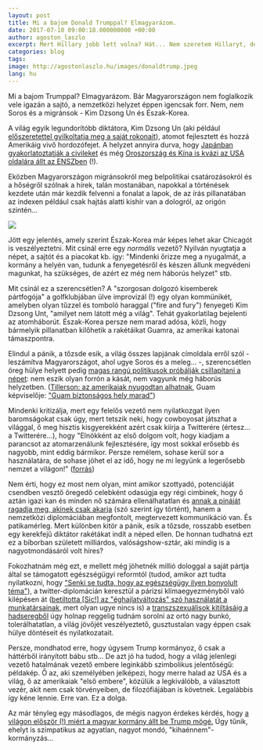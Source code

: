 ```yaml
---
layout: post
title: Mi a bajom Donald Trumppal? Elmagyarázom.
date: 2017-07-10 09:00:18.000000000 +00:00
author: agoston_laszlo
excerpt: Mert Hillary jobb lett volna? Hát... Nem szeretem Hillaryt, de ennél a sarki pék is többre képes. Csak nekünk erről itthon nem nagyon beszélnek.
categories: blog
tags: 
image: http://agostonlaszlo.hu/images/donaldtrump.jpeg
lang: hu
---
```

Mi a bajom Trumppal? Elmagyarázom. Bár Magyarországon nem foglalkozik vele igazán a sajtó, a nemzetközi helyzet éppen igencsak forr. Nem, nem Soros és a migránsok - Kim Dzsong Un és Észak-Korea.

A világ egyik legundorítóbb diktátora, Kim Dzsong Un (aki például [előszeretettel gyilkoltatja meg a saját rokonait](http://24.hu/kulfold/2017/02/24/kiderult-mi-okozta-kim-dzsongun-testverenek-halalat/)), atomot fejlesztett és hozzá Amerikáig vivő hordozófejet. A helyzet annyira durva, hogy [Japánban gyakorlatoztatják a civileket](http://index.hu/kulfold/2017/08/08/eszak_korea_japan_raketa_keszultseg/) és még [Oroszország és Kína is kvázi az USA oldalára állt az ENSZben](http://hu.euronews.com/2017/08/06/ensz-bt-mindenki-megszavazta-a-szankciokat-eszak-korea-ellen-kina-oroszorszag) (!). 

Eközben Magyarországon migránsokról meg belpolitikai csatározásokról és a hőségről szólnak a hírek, talán mostanában, napokkal a történések kezdete után már kezdik felvenni a fonalat a lapok, de az írás pillanatában az indexen például csak hajtás alatti kishír van a dologról, az origón szintén...

![](http://agostonlaszlo.hu/images/trump-kim.JPG)

Jött egy jelentés, amely szerint Észak-Korea már képes lehet akar Chicagót is veszélyeztetni. Mit csinál erre egy *normális* vezető? Nyilván nyugtatja a népet, a sajtót és a piacokat kb. így: "Mindenki őrizze meg a nyugalmát, a kormány a helyén van, tudunk a fenyegetésről és készen állunk megvédeni magunkat, ha szükséges, de azért ez még nem háborús helyzet" stb.

Mit csinál ez a szerencsétlen? A "szorgosan dolgozó kisemberek pártfogója" a golfklubjában ülve improvizál (!) egy olyan kommünikét, amelyben olyan tűzzel és tomboló haraggal ("fire and fury") fenyegeti Kim Dzsong Unt, "amilyet nem látott még a világ". Tehát gyakorlatilag bejelenti az atomháborút. Észak-Korea persze nem marad adósa, közli, hogy bármelyik pillanatban kilőhetik a rakétáikat Guamra, az amerikai katonai támaszpontra.

Elindul a pánik, a tőzsde esik, a világ összes lapjának címoldala erről szól - leszámítva Magyarországot, ahol ugye Soros és a meleg... -, szerencsétlen öreg hülye helyett pedig [magas rangú politikusok próbálják csillapítani a népet](https://www.washingtonpost.com/politics/trumps-threat-to-north-korea-contrasts-with-calm-reassurances-of-other-administration-officials/2017/08/09/e38427ec-7d18-11e7-83c7-5bd5460f0d7e_story.html?hpid=hp_hp-top-table-main_whitehouse-8pm%3Ahomepage%2Fstory&utm_term=.90db8a5fa005): nem eszik olyan forrón a kását, nem vagyunk még háborús helyzetben. ([Tillerson: az amerikaiak nyugodtan alhatnak](http://abcnews.go.com/International/tillerson-americans-sleep-night-amid-korea-crisis/story?id=49111147), Guam képviselője: ["Guam biztonságos hely marad"](https://bordallo.house.gov/media-center/press-releases/bordallo-s-statement-north-korea-s-threat-guam))

Mindenki kritizálja, mert egy felelős vezető nem nyilatkozgat ilyen baromságokat csak úgy, mert tetszik neki, hogy cowboyosat játszhat a világgal, ő meg hisztis kisgyerekként azért csak kiírja a Twitterére (értesz... a Twitterére...), hogy "Elnökként az első dolgom volt, hogy kiadjam a parancsot az atomarzenálunk fejlesztésére, így most sokkal erősebb és nagyobb, mint eddig bármikor. Persze remélem, sohase kerül sor a használatára, de sohase jöhet el az idő, hogy ne mi legyünk a legerősebb nemzet a világon!" ([forrás](https://twitter.com/realDonaldTrump/status/895252459152711680))

Nem érti, hogy ez most nem olyan, mint amikor szottyadó, potenciáját csendben vesztő öregedő celebként odasúgja egy régi cimbinek, hogy ő aztán igazi kan és minden nő számára ellenálhatatlan és [annak a pináját ragadja meg, akinek csak akarja](https://444.hu/2016/10/07/sose-beszelj-arrol-hogy-kit-akartal-megdugni-ha-be-vagy-mikrofonozva-es-tiz-ev-mulva-elnok-akarsz-majd-lenni) (szó szerint így történt), hanem a nemzetközi diplomáciában megfontolt, megtervezett kommunikáció van. És patikamérleg. Mert különben kitör a pánik, esik a tőzsde, rosszabb esetben egy kerekfejű diktátor rakétákat indít a néped ellen. De honnan tudhatná ezt ez a bíborban született milliárdos, valóságshow-sztár, aki mindig is a nagyotmondásáról volt híres?

Fokozhatnám még ezt, e mellett még jöhetnék millió dologgal a saját pártja által se támogatott egészségügyi reformtól (tudod, amikor azt tudta nyilatkozni, hogy ["Senki se tudta, hogy az egészségügy ilyen bonyolult téma"](https://444.hu/2017/02/27/trump-senki-se-tudta-hogy-az-egeszsegugy-ilyen-bonyolult)), a twitter-diplomácián keresztül a párizsi klímaegyezményből való kilépésen át ([betiltotta [Sic!] az "éghajlatváltozás" szó használatát a munkatársainak](http://privatbankar.hu/makro/trump-betiltott-egy-szot-310566), mert olyan ugye nincs is) a [transzszexuálisok kitiltásáig a hadseregből](https://444.hu/2017/07/26/trump-betiltja-a-transzszexualisokat-a-hadseregben) úgy holnap reggelig tudnám sorolni az ortó nagy bunkó, tolerálhatatlan, a világ jövőjét veszélyeztető, gusztustalan vagy éppen csak hülye döntéseit és nyilatkozatait.

Persze, mondhatod erre, hogy úgysem Trump kormányoz, ő csak a háttérből irányított bábu stb... De azt jó ha tudod, hogy a világ jelenlegi vezető hatalmának vezető embere leginkább szimbolikus jelentőségű: példakép. Ő az, aki személyében jelképezi, hogy merre halad az USA és a világ, ő az amerikaiak "első embere", közülük a legkiválóbb, a választott vezér, akit nem csak törvényeiben, de filozófiájában is követnek. Legalábbis így kéne lennie. Erre van. Ez a dolga.

Az már tényleg egy másodlagos, de mégis nagyon érdekes kérdés, hogy [a világon először (!)  miért a magyar kormány állt be Trump mögé.](http://index.hu/belfold/2016/07/23/orban_a_vilagon_elsokent_allt_be_trump_moge/) Úgy tűnik, ehelyt is szimpatikus az agyatlan, nagyot mondó, "kihaénnem"-kormányzás...
